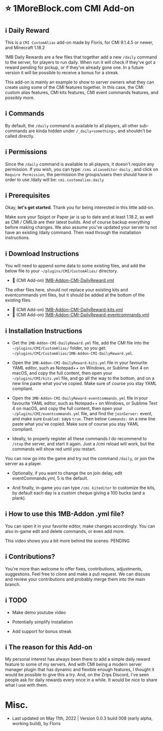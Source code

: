 # :star: 1MoreBlock.com CMI Add-on

## <g-emoji class="g-emoji" alias="information_source" fallback-src="https://github.githubassets.com/images/icons/emoji/unicode/2139.png">ℹ️</g-emoji> Daily Reward

This is a `CMI CustomAlias` add-on made by Floris, for CMI 9.1.4.5 or newer, and Minecraft 1.18.2

1MB Daily Rewards are a few files that together add a new `/daily` command to the server, for players to run daily. When run it will check if they've got a reward pending for pickup, or if they've already gone one. In a future version it will be possible to receive a bonus for a streak.

This add-on is mainly an example to show to server owners what they can create using some of the CMI features together. In this case, the CMI custom alias features, CMI kits features, CMI event commands features, and possibly more. 

## <g-emoji class="g-emoji" alias="information_source" fallback-src="https://github.githubassets.com/images/icons/emoji/unicode/2139.png">ℹ️</g-emoji> Commands

By default, the `/daily` command is available to all players, all other sub-commands are kinda hidden under `/_daily<something>`, and shouldn't be called directly. 

## <g-emoji class="g-emoji" alias="information_source" fallback-src="https://github.githubassets.com/images/icons/emoji/unicode/2139.png">ℹ️</g-emoji> Permissions

Since the `/daily` command is available to all players, it doesn't require any permission. If you wish, you can type: `/cmi aliaseditor daily`
, and click on `Require Permission`, the permission the groups/users then should have in order to use /daily will be: `cmi.customalias.daily`

## <g-emoji class="g-emoji" alias="information_source" fallback-src="https://github.githubassets.com/images/icons/emoji/unicode/2139.png">ℹ️</g-emoji> Prerequisites

Okay, **let's get started**. Thank you for being interested in this little add-on.

Make sure your Spigot or Paper jar is up to date and at least 1.18.2, as well as CMI / CMILib are their latest builds. And of course backup everything before making changes. We also assume you've updated your server to not have an existing /daily command. Then read through the installation instructions.

## <g-emoji class="g-emoji" alias="information_source" fallback-src="https://github.githubassets.com/images/icons/emoji/unicode/2139.png">ℹ️</g-emoji> Download Instructions

You will need to append some data to some existing files, and add the below file to your `~/plugins/CMI/CustomAlias/` directory.

- :file_folder: (CMI Add-on) [1MB-Addon-CMI-DailyReward.yml](/Resources/Add-ons/dailyreward/1MB-Addon-CMI-DailyReward.yml)

The other files here, should not replace your existing kits and eventcommands yml files, but it should be added at the bottom of the existing files. 

- :file_folder: (CMI Add-on) [1MB-Addon-CMI-DailyReward-kits.yml](/Resources/Add-ons/dailyreward/1MB-Addon-CMI-DailyReward-kits.yml)
- :file_folder: (CMI Add-on) [1MB-Addon-CMI-DailyReward-eventcommands.yml](/Resources/Add-ons/dailyreward/1MB-Addon-CMI-DailyReward-eventcommands.yml)

## <g-emoji class="g-emoji" alias="information_source" fallback-src="https://github.githubassets.com/images/icons/emoji/unicode/2139.png">ℹ️</g-emoji> Installation Instructions

- Get the `1MB-Addon-CMI-DailyReward.yml` file, add the CMI file into the `~/plugins/CMI/CustomAlias/` folder, so you get: `~/plugins/CMI/CustomAlias/1MB-Addon-CMI-DailyReward.yml`.

- Open the `1MB-Addon-CMI-DailyReward-kits.yml` file in your favourite YAML editor, such as Notepad++ on Windows, or Sublime Text 4 on macOS, and copy the full content, then open your `~/plugins/CMI/kits.yml` file, and go all the way to the bottom, and on a new line paste what you've copied. Make sure of course you stay YAML compliant.

- Open the `1MB-Addon-CMI-DailyReward-eventcommands.yml` file in your favourite YAML editor, such as Notepad++ on Windows, or Sublime Text 4 on macOS, and copy the full content, then open your `~/plugins/CMI/eventcommands.yml` file, and find the `joinServer:` event, and make sure `Enabled:` says `true`. Then below `Commands:` on a new line paste what you've copied. Make sure of course you stay YAML compliant.

- Ideally, to properly register all these commands I do recommend to `/stop` the server, and start it again. Just a /cmi reload will work, but the commands will show red until you restart.

You can now go into the game and try out the command `/daily`, or join the server as a player.

- Optionally, if you want to change the on join delay, edit eventCommands.yml, 5 is the default.

- And finally, in-game you can type `/cmi kiteditor` to customize the kits, by default each day is a custom cheque giving a 100 bucks (and a plank).

## <g-emoji class="g-emoji" alias="information_source" fallback-src="https://github.githubassets.com/images/icons/emoji/unicode/2139.png">ℹ️</g-emoji> How to use this 1MB-Addon .yml file?

You can open it in your favorite editor, make changes accordingly. You can also in-game edit and delete commands, or even add more. 

This video shows you a bit more behind the scenes: PENDING

## <g-emoji class="g-emoji" alias="information_source" fallback-src="https://github.githubassets.com/images/icons/emoji/unicode/2139.png">ℹ️</g-emoji> Contributions?

You're more than welcome to offer fixes, contributions, adjustments, suggestions. Feel free to clone and make a pull request. We can discuss and review your contributions and probably merge them into the main branch. 

## <g-emoji class="g-emoji" alias="information_source" fallback-src="https://github.githubassets.com/images/icons/emoji/unicode/2139.png">ℹ️</g-emoji> TODO

- Make demo youtube video

- Potentially simplify installation

- Add support for bonus streak

## <g-emoji class="g-emoji" alias="information_source" fallback-src="https://github.githubassets.com/images/icons/emoji/unicode/2139.png">ℹ️</g-emoji> The reason for this Add-on

My personal interest has always been there to add a simple daily reward feature to some of my servers. And with CMI being a modern server manager plugin that has dynamic and flexible enough features, I thought it would be possible to give this a try. And, on the Zrips Discord, I've seen people ask for daily rewards every once in a while. It would be nice to share what I use with them.

# Misc.

- Last updated on May 11th, 2022 | Version 0.0.3 build 008 (early alpha, working build), by Floris
